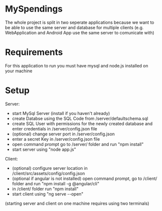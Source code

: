 # MySpendings
The whole project is split in two seperate applications 
because we want to be able to use the same server and database for multiple clients
(e.g. WebApplication and Android App use the same server to comunicate with)

# Requirements
For this application to run you must have mysql and node.js installed on your machine

# Setup
Server:
- start MySql Server (install if you haven't already)
- create Databse using the SQL Code from /server/defaultschema.sql
- create SQL User with permissions for the newly created database and enter credentials in /server/config.json file
- (optional) change server port in /server/config.json
- enter a secret Key in /server/config.json file
- open command prompt go to /server/ folder and run "npm install"
- start server using "node app.js"

Client:
- (optional) configure server location in /client/src/assets/config/config.json
- (optional if angular is not installed) open command prompt, go to /client/ folder and run "npm install -g @angular/cli"
- in /client/ folder run "npm install"
- start client using "ng serve --open"

(starting server and client on one machine requires using two terminals)